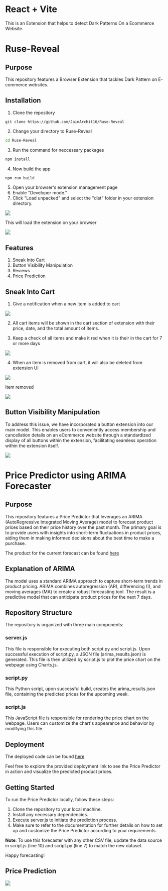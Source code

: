 # React + Vite

This is an Extension that helps to detect Dark Patterns On a Ecommerce Website.

# Ruse-Reveal

## Purpose

This repository features a Browser Extension that tackles Dark Pattern on E-commerce websites.

## Installation

1. Clone the repository

```shell
git clone https://github.com/JainArchit16/Ruse-Reveal
```

2. Change your directory to Ruse-Reveal

```sh
cd Ruse-Reveal
```

3. Run the command for neccessary packages

```sh
npm install
```

4. Now build the app

```sh
npm run build
```

5. Open your browser's extension management page
6. Enable "Developer mode."
7. Click "Load unpacked" and select the "dist" folder in your extension directory.

![](.github/extension_unpack.png)

This will load the extension on your browser

![](.github/extension_loaded.png)

## Features

1. Sneak Into Cart
2. Button Visibility Manipulation
3. Reviews
4. Price Prediction

## Sneak Into Cart

1. Give a notification when a new item is added to cart

![](.github/add_to_cart_notification.png)

2. All cart items will be shown in the cart section of extension with their price, date, and the total amount of items.

3. Keep a check of all items and make it red when it is their in the cart for 7 or more days

![](.github/cart_items.png)

4. When an item is removed from cart, it will also be deleted from extension UI

![](.github/remove_button.png)

Item removed

![](.github/item_removed.png)

## Button Visibility Manipulation

To address this issue, we have incorporated a button extension into our main model. This enables users to conveniently access membership and cancellation details on an eCommerce website through a standardized display of all buttons within the extension, facilitating seamless operation within the extension itself.

![](.github/button.jpeg)

# Price Predictor using ARIMA Forecaster

## Purpose

This repository features a Price Predictor that leverages an ARIMA (AutoRegressive Integrated Moving Average) model to forecast product prices based on their price history over the past month. The primary goal is to provide users with insights into short-term fluctuations in product prices, aiding them in making informed decisions about the best time to make a purchase.

The product for the current forecast can be found [here](https://www.flipkart.com/lg-ur7500-108-cm-43-inch-ultra-hd-4k-led-smart-webos-tv-2023-a5-ai-processor-4k-gen6-60hz-refresh-rate-magic-remote-capability/p/itm926f6b65c136b?pid=TVSGQQDYSCFGRX2F&lid=LSTTVSGQQDYSCFGRX2FVATNAW&fm=neo%2Fmerchandising&iid=M_f14f9138-3f49-4442-9825-2e80b67ca013_27.GO45SKVBQD2H&ppt=hp&ppn=homepage&ssid=ucylcxqj1c0000001706348119148&otracker=clp_omu_Televisions_3_27.dealCard.OMU_tvs-and-appliances-new-clp-store_tvs-and-appliances-new-clp-store_GO45SKVBQD2H_25&otracker1=clp_omu_PINNED_neo%2Fmerchandising_Televisions_NA_dealCard_cc_3_NA_view-all_25&cid=GO45SKVBQD2H)

## Explanation of ARIMA

The model uses a standard ARIMA approach to capture short-term trends in product pricing. ARIMA combines autoregression (AR), differencing (I), and moving averages (MA) to create a robust forecasting tool. The result is a predictive model that can anticipate product prices for the next 7 days.

## Repository Structure

The repository is organized with three main components:

### server.js

This file is responsible for executing both script.py and script.js. Upon successful execution of script.py, a JSON file (arima_results.json) is generated. This file is then utilized by script.js to plot the price chart on the webpage using Charts.js.

### script.py

This Python script, upon successful build, creates the arima_results.json file, containing the predicted prices for the upcoming week.

### script.js

This JavaScript file is responsible for rendering the price chart on the webpage. Users can customize the chart's appearance and behavior by modifying this file.

## Deployment

The deployed code can be found [here](https://price-predictor-k0u3.onrender.com/)

Feel free to explore the provided deployment link to see the Price Predictor in action and visualize the predicted product prices.

## Getting Started

To run the Price Predictor locally, follow these steps:

1. Clone the repository to your local machine.
2. Install any necessary dependencies.
3. Execute server.js to initiate the prediction process.
4. Make sure to refer to the documentation for further details on how to set up and customize the Price Predictor according to your requirements.

**Note**: To use this forecaster with any other CSV file, update the data source in script.js (line 10) and script.py (line 7) to match the new dataset.

Happy forecasting!

## Price Prediction

![](.github/price.png)
